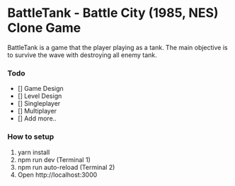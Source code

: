 # BattleTank - Battle City (1985, NES) Clone Game

BattleTank is a game that the player playing as a tank. The main objective is to survive the wave with destroying all enemy tank.

### Todo

- [] Game Design
- [] Level Design
- [] Singleplayer
- [] Multiplayer
- [] Add more..

### How to setup

1. yarn install
2. npm run dev (Terminal 1)
3. npm run auto-reload (Terminal 2)
4. Open http://localhost:3000